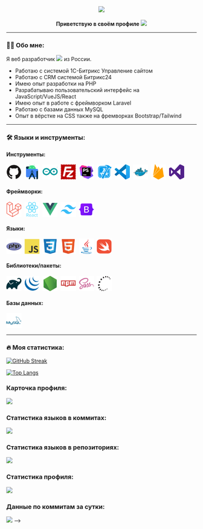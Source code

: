 <div id="header" align="center">
  <img src="https://media.giphy.com/media/3iyKHMIKg5VWG6qHUm/giphy.gif" width="200" />
</div>
<div align="center">
  <img src="https://komarev.com/ghpvc/?username=Trial74&style=flat-square&color=blue" alt=""/>
  <div><b>Приветствую в своём профиле</b> <img src="https://media.giphy.com/media/hvRJCLFzcasrR4ia7z/giphy.gif" width="30px" /></div>
</div>

---

### :man_technologist: Обо мне:

Я веб разработчик <img src="https://media.giphy.com/media/WUlplcMpOCEmTGBtBW/giphy.gif" width="30"> из России.
- Работаю с системой 1С-Битрикс Управление сайтом
- Работаю с CRM системой Битрикс24
- Имею опыт разработки на PHP
- Разрабатываю пользовательский интерфейс на JavaScript/VueJS/React
- Имею опыт в работе с фреймворком Laravel
- Работаю с базами данных MySQL
- Опыт в вёрстке на CSS также на фремворках Bootstrap/Tailwind

---

### :hammer_and_wrench: Языки и инструменты:

#### Инструменты:
<div>
  <img src="https://github.com/devicons/devicon/blob/master/icons/github/github-original.svg" title="Github" alt="Github" width="40" height="40"/>&nbsp;
  <img src="https://github.com/devicons/devicon/blob/master/icons/androidstudio/androidstudio-original.svg" title="Android Studio Java" alt="Android Studio Java" width="40" height="40"/>&nbsp;
  <img src="https://github.com/devicons/devicon/blob/master/icons/arduino/arduino-original.svg" title="Arduino" alt="Arduino" width="40" height="40"/>&nbsp;
  <img src="https://github.com/devicons/devicon/blob/master/icons/filezilla/filezilla-plain.svg" title="Filezilla" alt="Filezilla" width="40" height="40"/>&nbsp;
  <img src="https://github.com/devicons/devicon/blob/master/icons/phpstorm/phpstorm-original.svg" title="PHPpstorm" alt="PHPstorm" width="40" height="40"/>&nbsp;
  <img src="https://github.com/devicons/devicon/blob/master/icons/xcode/xcode-plain.svg" title="xcode" alt="xcode" width="40" height="40"/>&nbsp;
  <img src="https://github.com/devicons/devicon/blob/master/icons/vscode/vscode-original.svg" title="VScode" alt="VScode" width="40" height="40"/>&nbsp;
  <img src="https://github.com/devicons/devicon/blob/master/icons/docker/docker-original.svg" title="Docker" alt="Docker" width="40" height="40"/>&nbsp;
  <img src="https://github.com/devicons/devicon/blob/master/icons/firebase/firebase-plain.svg" title="Firebase" alt="Firebase" width="40" height="40"/>&nbsp;
  <img src="https://github.com/devicons/devicon/blob/master/icons/visualstudio/visualstudio-plain.svg" title="VisualStudio" alt="VisualStudio" width="40" height="40"/>&nbsp;
</div>

#### Фреймворки:
<div>
  <img src="https://github.com/devicons/devicon/blob/master/icons/laravel/laravel-original.svg" title="Laravel" alt="Laravel" width="40" height="40"/>&nbsp;
  <img src="https://github.com/devicons/devicon/blob/master/icons/react/react-original-wordmark.svg" title="React" alt="React" width="40" height="40"/>&nbsp;
  <img src="https://github.com/devicons/devicon/blob/master/icons/vuejs/vuejs-original.svg" title="VueJS" alt="VueJS" width="40" height="40"/>&nbsp;
  <img src="https://github.com/devicons/devicon/blob/master/icons/tailwindcss/tailwindcss-original.svg" title="Tailwindcss" alt="Tailwindcss" width="40" height="40"/>&nbsp;
  <img src="https://github.com/devicons/devicon/blob/master/icons/bootstrap/bootstrap-original.svg" title="Bootstrap" alt="Bootstrap" width="40" height="40"/>&nbsp;
</div>

#### Языки:
<div>
  <img src="https://github.com/devicons/devicon/blob/master/icons/php/php-original.svg" title="PHP" alt="PHP" width="40" height="40"/>&nbsp;
  <img src="https://github.com/devicons/devicon/blob/master/icons/javascript/javascript-original.svg" title="Javascript" alt="javascript" width="40" height="40"/>&nbsp;
  <img src="https://github.com/devicons/devicon/blob/master/icons/css3/css3-original.svg" title="css3" alt="css3" width="40" height="40"/>&nbsp;
  <img src="https://github.com/devicons/devicon/blob/master/icons/html5/html5-original.svg" title="HTML5" alt="HTML" width="40" height="40"/>&nbsp;
  <img src="https://github.com/devicons/devicon/blob/master/icons/java/java-original.svg" title="java" alt="java" width="40" height="40"/>&nbsp;
  <img src="https://github.com/devicons/devicon/blob/master/icons/swift/swift-original.svg" title="Swift" alt="Swift" width="40" height="40"/>&nbsp;
</div>

#### Библиотеки/пакеты:
<div>
  <img src="https://github.com/devicons/devicon/blob/master/icons/gradle/gradle-original.svg" title="gradle" alt="gradle" width="40" height="40"/>&nbsp;
  <img src="https://github.com/devicons/devicon/blob/master/icons/jquery/jquery-original.svg" title="jQuery" alt="jQuery" width="40" height="40"/>&nbsp;
  <img src="https://github.com/devicons/devicon/blob/master/icons/nodejs/nodejs-original.svg" title="nodeJS" alt="nodeJS" width="40" height="40"/>&nbsp;
  <img src="https://github.com/devicons/devicon/blob/master/icons/npm/npm-original-wordmark.svg" title="npm" alt="npm" width="40" height="40"/>&nbsp;
  <img src="https://github.com/devicons/devicon/blob/master/icons/sass/sass-original.svg" title="sass" alt="sass" width="40" height="40"/>&nbsp;
  <img src="https://github.com/devicons/devicon/blob/master/icons/ssh/ssh-original.svg" title="ssh" alt="ssh" width="40" height="40"/>&nbsp;
</div>

#### Базы данных:
<div>
  <img src="https://github.com/devicons/devicon/blob/master/icons/mysql/mysql-plain-wordmark.svg" title="MySQL" alt="MySQL" width="40" height="40"/>&nbsp;
</div>

---

### :fire: Моя статистика:
[![GitHub Streak](http://github-readme-streak-stats.herokuapp.com?user=Trial74&theme=dark&background=000000)](https://git.io/streak-stats)

[![Top Langs](https://github-readme-stats.vercel.app/api/top-langs/?username=Trial74)](https://github.com/anuraghazra/github-readme-stats)

### Карточка профиля:
![](https://github-profile-summary-cards.vercel.app/api/cards/profile-details?username=Trial74&theme=solarized_dark)

### Статистика языков в коммитах:
![](https://github-profile-summary-cards.vercel.app/api/cards/most-commit-language?username=Trial74&theme=solarized_dark)

### Статистика языков в репозиториях:
![](https://github-profile-summary-cards.vercel.app/api/cards/repos-per-language?username=Trial74&theme=solarized_dark)

### Статистика профиля:
![](https://github-profile-summary-cards.vercel.app/api/cards/stats?username=Trial74&theme=solarized_dark)

### Данные по коммитам за сутки:
![](https://github-profile-summary-cards.vercel.app/api/cards/productive-time?username=Trial74&theme=solarized_dark) -->
